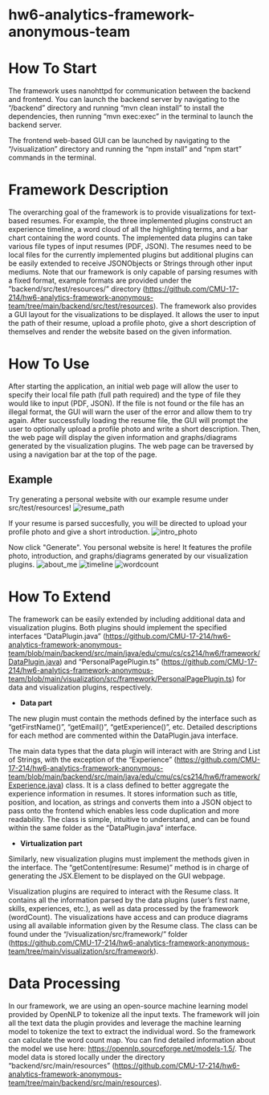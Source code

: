 # hw6-analytics-framework-anonymous-team

# How To Start 

The framework uses nanohttpd for communication between the backend and frontend. 
You can launch the backend server by navigating to the “/backend” directory and running “mvn clean install”  to install the dependencies, then running “mvn exec:exec” in the terminal to launch the backend server. 

The frontend web-based GUI can be launched by navigating to the “/visualization” directory and running the “npm install” and “npm start” commands in the terminal. 

# Framework Description

The overarching goal of the framework is to provide visualizations for text-based resumes. For example, the three implemented plugins construct an experience timeline, a word cloud of all the highlighting terms, and a bar chart containing the word counts. The implemented data plugins can take various file types of input resumes (PDF, JSON). The resumes need to be local files for the currently implemented plugins but additional plugins can be easily extended to receive JSONObjects or Strings through other input mediums. Note that our framework is only capable of parsing resumes with a fixed format, example formats are provided under the ”backend/src/test/resources/” directory (https://github.com/CMU-17-214/hw6-analytics-framework-anonymous-team/tree/main/backend/src/test/resources). The framework also provides a GUI layout for the visualizations to be displayed. It allows the user to input the path of their resume, upload a profile photo, give a short description of themselves and render the website based on the given information. 

# How To Use 

After starting the application, an initial web page will allow the user to specify their local file path (full path required) and the type of file they would like to input (PDF, JSON). If the file is not found or the file has an illegal format, the GUI will warn the user of the error and allow them to try again. After successfully loading the resume file, the GUI will prompt the user to optionally upload a profile photo and write a short description. Then, the web page will display the given information and graphs/diagrams generated by the visualization plugins. The web page can be traversed by using a navigation bar at the top of the page. 

## Example
Try generating a personal website with our example resume under src/test/resources!
![resume_path](https://user-images.githubusercontent.com/17442968/204689617-5cb7374c-be10-471c-8ab4-2dc4e44705d3.png)

If your resume is parsed succesfully, you will be directed to upload your profile photo and give a short introduction.
![intro_photo](https://user-images.githubusercontent.com/17442968/204689619-64c50072-6636-4ff5-9e47-896e2bdb0768.png)

Now click "Generate". You personal website is here! It features the profile photo, introduction, and graphs/diagrams generated by our visualization plugins.
![about_me](https://user-images.githubusercontent.com/17442968/204689621-0a978c06-5b9a-4178-966f-937b132db2c4.png)
![timeline](https://user-images.githubusercontent.com/17442968/204689623-b00cb490-3a8d-4a6a-854f-49516cf403bb.png)
![wordcount](https://user-images.githubusercontent.com/17442968/204689614-c7546675-5d1a-4c91-81b7-e283e4c20a16.png)






# How To Extend 

The framework can be easily extended by including additional data and visualization plugins. Both plugins should implement the specified interfaces “DataPlugin.java” (https://github.com/CMU-17-214/hw6-analytics-framework-anonymous-team/blob/main/backend/src/main/java/edu/cmu/cs/cs214/hw6/framework/DataPlugin.java) and “PersonalPagePlugin.ts” (https://github.com/CMU-17-214/hw6-analytics-framework-anonymous-team/blob/main/visualization/src/framework/PersonalPagePlugin.ts) for data and visualization plugins, respectively. 



- **Data part**

The new plugin must contain the methods defined by the interface such as “getFirstName()”, “getEmail()”, “getExperience()”, etc. Detailed descriptions for each method are commented within the DataPlugin.java interface.

The main data types that the data plugin will interact with are String and List of Strings, with the exception of the “Experience” (https://github.com/CMU-17-214/hw6-analytics-framework-anonymous-team/blob/main/backend/src/main/java/edu/cmu/cs/cs214/hw6/framework/Experience.java) class. It is a class defined to better aggregate the experience information in resumes. It stores information such as title, position, and location, as strings and converts them into a JSON object to pass onto the frontend which enables less code duplication and more readability. The class is simple, intuitive to understand, and can be found within the same folder as the “DataPlugin.java” interface. 

- **Virtualization part**

Similarly, new visualization plugins must implement the methods given in the interface. The “getContent(resume: Resume)” method is in charge of generating the JSX.Element to be displayed on the GUI webpage. 

Visualization plugins are required to interact with the Resume class. It contains all the information parsed by the data plugins (user’s first name, skills, experiences, etc.), as well as data processed by the framework (wordCount). The visualizations have access and can produce diagrams using all available information given by the Resume class. The class can be found under the “/visualization/src/framework/” folder (https://github.com/CMU-17-214/hw6-analytics-framework-anonymous-team/tree/main/visualization/src/framework). 

# Data Processing 
In our framework, we are using an open-source machine learning model provided by OpenNLP to tokenize all the input texts.  The framework will join all the text data the plugin provides and leverage the machine learning model to tokenize the text to extract the individual word. So the framework can calculate the word count map. You can find detailed information about the model we use here: https://opennlp.sourceforge.net/models-1.5/. The model data is stored locally under the directory “backend/src/main/resources” (https://github.com/CMU-17-214/hw6-analytics-framework-anonymous-team/tree/main/backend/src/main/resources).
